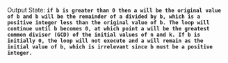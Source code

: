 Output State: **`if b is greater than 0 then a will be the original value of b and b will be the remainder of a divided by b, which is a positive integer less than the original value of b. The loop will continue until b becomes 0, at which point a will be the greatest common divisor (GCD) of the initial values of n and k. If b is initially 0, the loop will not execute and a will remain as the initial value of b, which is irrelevant since b must be a positive integer.`**